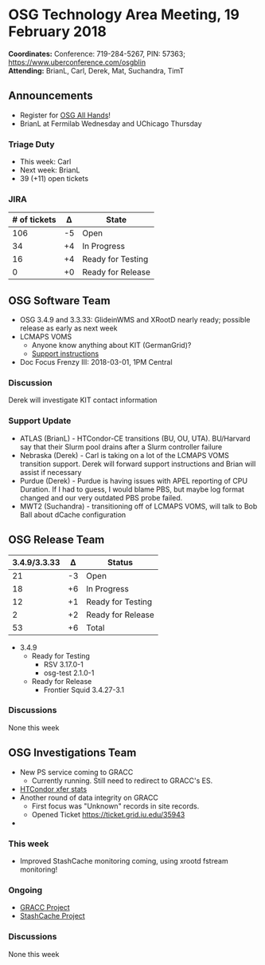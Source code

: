 # OSG Technology Area Meeting, 19 February 2018

**Coordinates:** Conference: 719-284-5267, PIN: 57363; <https://www.uberconference.com/osgblin>  
**Attending:** BrianL, Carl, Derek, Mat, Suchandra, TimT


## Announcements

-   Register for [OSG All Hands](https://opensciencegrid.github.io/all-hands/2018/)!
-   BrianL at Fermilab Wednesday and UChicago Thursday


### Triage Duty

-   This week: Carl
-   Next week: BrianL
-   39 (+11) open tickets


### JIRA

| # of tickets | &Delta; | State             |
|------------ |------- |----------------- |
| 106          | -5      | Open              |
| 34           | +4      | In Progress       |
| 16           | +4      | Ready for Testing |
| 0            | +0      | Ready for Release |


## OSG Software Team

-   OSG 3.4.9 and 3.3.33: GlideinWMS and XRootD nearly ready; possible release as early as next week
-   LCMAPS VOMS  
    -   Anyone know anything about KIT (GermanGrid)?
    -   [Support instructions](/policy/software-support/#lcmaps-voms-transition)
-   Doc Focus Frenzy III: 2018-03-01, 1PM Central


### Discussion

Derek will investigate KIT contact information


### Support Update

-   ATLAS (BrianL) - HTCondor-CE transitions (BU, OU, UTA). BU/Harvard say that their Slurm pool drains after a Slurm controller failure
-   Nebraska (Derek) - Carl is taking on a lot of the LCMAPS VOMS transition support. Derek will forward support instructions and Brian will assist if necessary
-   Purdue (Derek) - Purdue is having issues with APEL reporting of CPU Duration.  If I had to guess, I would blame PBS, but maybe log format changed and our very outdated PBS probe failed.
-   MWT2 (Suchandra) - transitioning off of LCMAPS VOMS, will talk to Bob Ball about dCache configuration

## OSG Release Team

| 3.4.9/3.3.33 | &Delta; | Status            |
|------------ |------- |----------------- |
| 21           | -3      | Open              |
| 18           | +6      | In Progress       |
| 12           | +1      | Ready for Testing |
| 2            | +2      | Ready for Release |
| 53           | +6      | Total             |

-   3.4.9
    -   Ready for Testing
        -   RSV 3.17.0-1
        -   osg-test 2.1.0-1
    -   Ready for Release
        -   Frontier Squid 3.4.27-3.1


### Discussions

None this week


## OSG Investigations Team

-   New PS service coming to GRACC  
    -   Currently running.  Still need to redirect to GRACC's ES.
-   [HTCondor xfer stats](https://gracc.opensciencegrid.org/kibana/app/kibana#/dashboard/AWC4YIw_ZzwVQT7jgpwE)  
-   Another round of data integrity on GRACC  
    -   First focus was "Unknown" records in site records.
    -   Opened Ticket https://ticket.grid.iu.edu/35943
-   

### This week
-   Improved StashCache monitoring coming, using xrootd fstream monitoring!


### Ongoing

-   [GRACC Project](https://jira.opensciencegrid.org/projects/GRACC/)
-   [StashCache Project](https://opensciencegrid.org/docs/data/stashcache/overview/)


### Discussions

None this week
